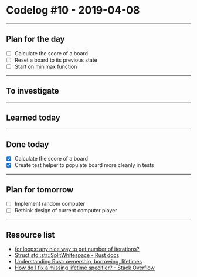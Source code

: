 # Codelog #10 - 2019-04-08

-----

## Plan for the day
- [ ] Calculate the score of a board
- [ ] Reset a board to its previous state
- [ ] Start on minimax function

-----

## To investigate

-----

## Learned today

-----

## Done today
- [x] Calculate the score of a board
- [x] Create test helper to populate board more cleanly in tests
-----

## Plan for tomorrow
- [ ] Implement random computer
- [ ] Rethink design of current computer player

-----

## Resource list
- [for loops: any nice way to get number of iterations?](https://www.reddit.com/r/rust/comments/2ghy90/for_loops_any_nice_way_to_get_number_of_iterations/)
- [Struct std::str::SplitWhitespace - Rust docs](https://doc.rust-lang.org/std/str/struct.SplitWhitespace.html)
- [Understanding Rust: ownership, borrowing, lifetimes](https://medium.com/@bugaevc/understanding-rust-ownership-borrowing-lifetimes-ff9ee9f79a9c)
- [How do I fix a missing lifetime specifier? - Stack Overflow](https://stackoverflow.com/questions/43330616/how-do-i-fix-a-missing-lifetime-specifier?rq=1)
